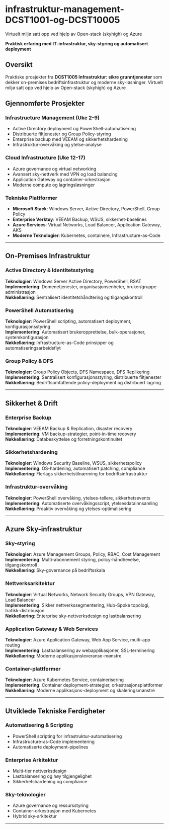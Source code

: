 # infrastruktur-management-DCST1001-og-DCST10005
Virtuelt miljø satt opp ved hjelp av Open-stack (skyhigh) og Azure


**Praktisk erfaring med IT-infrastruktur, sky-styring og automatisert deployment**

## Oversikt
Praktiske prosjekter fra **DCST1005 Infrastruktur: sikre grunntjenester** som dekker on-premises bedriftsinfrastruktur og moderne sky-løsninger.
Virtuelt miljø satt opp ved hjelp av Open-stack (skyhigh) og Azure

## **Gjennomførte Prosjekter**

### **Infrastructure Management (Uke 2-9)**
- Active Directory deployment og PowerShell-automatisering
- Distribuerte filtjenester og Group Policy-styring
- Enterprise backup med VEEAM og sikkerhetshardening
- Infrastruktur-overvåking og ytelse-analyse

### **Cloud Infrastructure (Uke 12-17)**
- Azure governance og virtual networking
- Avansert sky-nettverk med VPN og load balancing
- Application Gateway og container-orkestrasjon
- Moderne compute og lagringsløsninger

### **Tekniske Plattformer**
- **Microsoft Stack**: Windows Server, Active Directory, PowerShell, Group Policy
- **Enterprise Verktøy**: VEEAM Backup, WSUS, sikkerhet-baselines
- **Azure Services**: Virtual Networks, Load Balancer, Application Gateway, AKS
- **Moderne Teknologier**: Kubernetes, containere, Infrastructure-as-Code

---

## **On-Premises Infrastruktur**

### Active Directory & Identitetsstyring
**Teknologier**: Windows Server Active Directory, PowerShell, RSAT  
**Implementering**: Domenetjenester, organisasjonsenheter, bruker/gruppe-administrasjon  
**Nøkkellæring**: Sentralisert identitetshåndtering og tilgangskontroll  

### PowerShell Automatisering
**Teknologier**: PowerShell scripting, automatisert deployment, konfigurasjonsstyring  
**Implementering**: Automatisert brukeropprettelse, bulk-operasjoner, systemkonfigurasjon  
**Nøkkellæring**: Infrastructure-as-Code prinsipper og automatiseringsarbeidsflyt  

### Group Policy & DFS
**Teknologier**: Group Policy Objects, DFS Namespace, DFS Replikering  
**Implementering**: Sentralisert konfigurasjonsstyring, distribuerte filtjenester  
**Nøkkellæring**: Bedriftsomfattende policy-deployment og distribuert lagring  

---

## **Sikkerhet & Drift**

### Enterprise Backup
**Teknologier**: VEEAM Backup & Replication, disaster recovery  
**Implementering**: VM backup-strategier, point-in-time recovery  
**Nøkkellæring**: Databeskyttelse og forretningskontinuitet  

### Sikkerhetshardening
**Teknologier**: Windows Security Baseline, WSUS, sikkerhetspolicy  
**Implementering**: OS-hardening, automatisert patching, compliance  
**Nøkkellæring**: Flerlags sikkerhetstilnærming for bedriftsinfrastruktur  

### Infrastruktur-overvåking
**Teknologier**: PowerShell overvåking, ytelses-tellere, sikkerhetsevents  
**Implementering**: Automatiserte overvåkingsscript, ytelsesdatainnsamling  
**Nøkkellæring**: Proaktiv overvåking og ytelses-optimalisering  

---

## **Azure Sky-infrastruktur**

### Sky-styring
**Teknologier**: Azure Management Groups, Policy, RBAC, Cost Management  
**Implementering**: Multi-abonnement styring, policy-håndhevelse, tilgangskontroll  
**Nøkkellæring**: Sky-governance på bedriftsskala  

### Nettverksarkitektur
**Teknologier**: Virtual Networks, Network Security Groups, VPN Gateway, Load Balancer  
**Implementering**: Sikker nettverkssegmentering, Hub-Spoke topologi, trafikk-distribusjon  
**Nøkkellæring**: Enterprise sky-nettverksdesign og lastbalansering  

### Application Gateway & Web Services
**Teknologier**: Azure Application Gateway, Web App Service, multi-app routing  
**Implementering**: Lastbalansering av webapplikasjoner, SSL-terminering  
**Nøkkellæring**: Moderne applikasjonsleveranse-mønstre  

### Container-plattformer
**Teknologier**: Azure Kubernetes Service, containerisering  
**Implementering**: Container deployment-strategier, orkestrasjonsplattformer  
**Nøkkellæring**: Moderne applikasjons-deployment og skaleringsmønstre  

---

## **Utviklede Tekniske Ferdigheter**

### **Automatisering & Scripting**
- PowerShell scripting for infrastruktur-automatisering
- Infrastructure-as-Code implementering
- Automatiserte deployment-pipelines

### **Enterprise Arkitektur**
- Multi-tier nettverksdesign
- Lastbalansering og høy tilgjengelighet
- Sikkerhetshardening og compliance

### **Sky-teknologier**
- Azure governance og ressursstyring  
- Container-orkestrasjon med Kubernetes
- Hybrid sky-arkitektur

---
